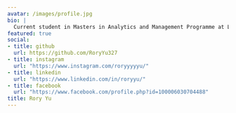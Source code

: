 ```yaml
---
avatar: /images/profile.jpg
bio: |
  Current student in Masters in Analytics and Management Programme at London Business School.
featured: true
social:
- title: github
  url: https://github.com/RoryYu327
- title: instagram
  url: "https://www.instagram.com/roryyyyyu/"
- title: linkedin
  url: "https://www.linkedin.com/in/roryyu/"
- title: facebook
  url: "https://www.facebook.com/profile.php?id=100006030704488"
title: Rory Yu
---
```

